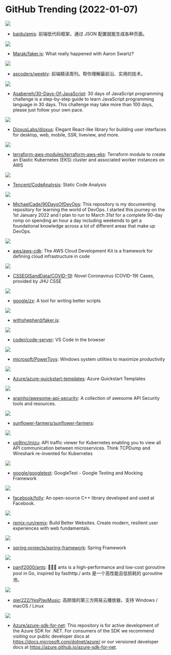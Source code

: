# GitHub Trending (2022-01-07)

![](https://img.shields.io/badge/TypeScript-New%2034-green?style=flat-square&logo=appveyor)
- [baidu/amis](https://github.com/baidu/amis): 前端低代码框架，通过 JSON 配置就能生成各种页面。

![](https://img.shields.io/badge/none-New%20364-green?style=flat-square&logo=appveyor)
- [Marak/faker.js](https://github.com/Marak/faker.js): What really happened with Aaron Swartz?

![](https://img.shields.io/badge/JavaScript-New%2061-green?style=flat-square&logo=appveyor)
- [ascoders/weekly](https://github.com/ascoders/weekly): 前端精读周刊。帮你理解最前沿、实用的技术。

![](https://img.shields.io/badge/JavaScript-New%20272-green?style=flat-square&logo=appveyor)
- [Asabeneh/30-Days-Of-JavaScript](https://github.com/Asabeneh/30-Days-Of-JavaScript): 30 days of JavaScript programming challenge is a step-by-step guide to learn JavaScript programming language in 30 days. This challenge may take more than 100 days, please just follow your own pace.

![](https://img.shields.io/badge/Rust-New%20346-green?style=flat-square&logo=appveyor)
- [DioxusLabs/dioxus](https://github.com/DioxusLabs/dioxus): Elegant React-like library for building user interfaces for desktop, web, mobile, SSR, liveview, and more.

![](https://img.shields.io/badge/HCL-New%207-green?style=flat-square&logo=appveyor)
- [terraform-aws-modules/terraform-aws-eks](https://github.com/terraform-aws-modules/terraform-aws-eks): Terraform module to create an Elastic Kubernetes (EKS) cluster and associated worker instances on AWS

![](https://img.shields.io/badge/Python-New%20255-green?style=flat-square&logo=appveyor)
- [Tencent/CodeAnalysis](https://github.com/Tencent/CodeAnalysis): Static Code Analysis

![](https://img.shields.io/badge/none-New%20229-green?style=flat-square&logo=appveyor)
- [MichaelCade/90DaysOfDevOps](https://github.com/MichaelCade/90DaysOfDevOps): This repository is my documenting repository for learning the world of DevOps. I started this journey on the 1st January 2022 and I plan to run to March 31st for a complete 90-day romp on spending an hour a day including weekends to get a foundational knowledge across a lot of different areas that make up DevOps.

![](https://img.shields.io/badge/TypeScript-New%201-green?style=flat-square&logo=appveyor)
- [aws/aws-cdk](https://github.com/aws/aws-cdk): The AWS Cloud Development Kit is a framework for defining cloud infrastructure in code

![](https://img.shields.io/badge/none-New%2018-green?style=flat-square&logo=appveyor)
- [CSSEGISandData/COVID-19](https://github.com/CSSEGISandData/COVID-19): Novel Coronavirus (COVID-19) Cases, provided by JHU CSSE

![](https://img.shields.io/badge/JavaScript-New%20102-green?style=flat-square&logo=appveyor)
- [google/zx](https://github.com/google/zx): A tool for writing better scripts

![](https://img.shields.io/badge/JavaScript-New%20122-green?style=flat-square&logo=appveyor)
- [withshepherd/faker.js](https://github.com/withshepherd/faker.js): 

![](https://img.shields.io/badge/TypeScript-New%2036-green?style=flat-square&logo=appveyor)
- [coder/code-server](https://github.com/coder/code-server): VS Code in the browser

![](https://img.shields.io/badge/C%23-New%2075-green?style=flat-square&logo=appveyor)
- [microsoft/PowerToys](https://github.com/microsoft/PowerToys): Windows system utilities to maximize productivity

![](https://img.shields.io/badge/Shell-New%204-green?style=flat-square&logo=appveyor)
- [Azure/azure-quickstart-templates](https://github.com/Azure/azure-quickstart-templates): Azure Quickstart Templates

![](https://img.shields.io/badge/none-New%2062-green?style=flat-square&logo=appveyor)
- [arainho/awesome-api-security](https://github.com/arainho/awesome-api-security): A collection of awesome API Security tools and resources.

![](https://img.shields.io/badge/TypeScript-New%20139-green?style=flat-square&logo=appveyor)
- [sunflower-farmers/sunflower-farmers](https://github.com/sunflower-farmers/sunflower-farmers): 

![](https://img.shields.io/badge/Go-New%20145-green?style=flat-square&logo=appveyor)
- [up9inc/mizu](https://github.com/up9inc/mizu): API traffic viewer for Kubernetes enabling you to view all API communication between microservices. Think TCPDump and Wireshark re-invented for Kubernetes

![](https://img.shields.io/badge/C%2B%2B-New%2063-green?style=flat-square&logo=appveyor)
- [google/googletest](https://github.com/google/googletest): GoogleTest - Google Testing and Mocking Framework

![](https://img.shields.io/badge/C%2B%2B-New%209-green?style=flat-square&logo=appveyor)
- [facebook/folly](https://github.com/facebook/folly): An open-source C++ library developed and used at Facebook.

![](https://img.shields.io/badge/TypeScript-New%2075-green?style=flat-square&logo=appveyor)
- [remix-run/remix](https://github.com/remix-run/remix): Build Better Websites. Create modern, resilient user experiences with web fundamentals.

![](https://img.shields.io/badge/Java-New%2015-green?style=flat-square&logo=appveyor)
- [spring-projects/spring-framework](https://github.com/spring-projects/spring-framework): Spring Framework

![](https://img.shields.io/badge/Go-New%2012-green?style=flat-square&logo=appveyor)
- [panjf2000/ants](https://github.com/panjf2000/ants): 🐜🐜🐜 ants is a high-performance and low-cost goroutine pool in Go, inspired by fasthttp./ ants 是一个高性能且低损耗的 goroutine 池。

![](https://img.shields.io/badge/JavaScript-New%20120-green?style=flat-square&logo=appveyor)
- [qier222/YesPlayMusic](https://github.com/qier222/YesPlayMusic): 高颜值的第三方网易云播放器，支持 Windows / macOS / Linux

![](https://img.shields.io/badge/C%23-New%203-green?style=flat-square&logo=appveyor)
- [Azure/azure-sdk-for-net](https://github.com/Azure/azure-sdk-for-net): This repository is for active development of the Azure SDK for .NET. For consumers of the SDK we recommend visiting our public developer docs at https://docs.microsoft.com/dotnet/azure/ or our versioned developer docs at https://azure.github.io/azure-sdk-for-net.

